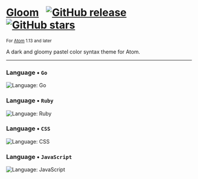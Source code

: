 # [Gloom](https://atom.io/themes/gloom) &nbsp; [![GitHub release](https://img.shields.io/github/tag/hejrobin/gloom.svg)](https://github.com/hejrobin/gloom/releases) [![GitHub stars](https://img.shields.io/github/stars/hejrobin/gloom.svg?style=social&label=Star)](https://github.com/hejrobin/gloom/stargazers)
<sup>For [Atom](https://atom.io/) 1.13 and later</sup>

A dark and gloomy pastel color syntax theme for Atom.

---

### Language &bull; `Go`
![Language: Go](https://raw.githubusercontent.com/hejrobin/gloom/master/go.png)

### Language &bull; `Ruby`
![Language: Ruby](https://raw.githubusercontent.com/hejrobin/gloom/master/ruby.png)

### Language &bull; `CSS`
![Language: CSS](https://raw.githubusercontent.com/hejrobin/gloom/master/css.png)

### Language &bull; `JavaScript`
![Language: JavaScript](https://raw.githubusercontent.com/hejrobin/gloom/master/js.png)
